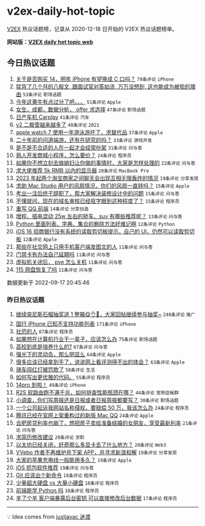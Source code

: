 # v2ex-daily-hot-topic

[V2EX](https://www.v2ex.com/) 热议话题榜，记录从 2020-12-18 日开始的 V2EX 热议话题榜单。

**网站版：[V2EX daily hot topic web](https://boojack.github.io/v2ex-daily-hot-topic-web/)**

## 今日热议话题

<!-- TODAY BEGIN -->

1. [关于是否购买 14，明年 iPhone 有望换成 C 口吗？](https://www.v2ex.com/t/880850) `79条评论` `iPhone`
1. [猛背了几个月的八股文, 跟面试官对答如流, 万万没想到, 这也能成为被拒的理由](https://www.v2ex.com/t/880727) `53条评论` `职场话题`
1. [今年这黄牛有点过分了吧，，，](https://www.v2ex.com/t/880778) `51条评论` `Apple`
1. [女生，成都，数据分析， offer 求选择](https://www.v2ex.com/t/880766) `47条评论` `职场话题`
1. [日产车机 Carplay](https://www.v2ex.com/t/880771) `41条评论` `汽车`
1. [v2 二极管越来越多了](https://www.v2ex.com/t/880802) `40条评论` `2021`
1. [apple watch 7 使用一年游泳游坏了，求替代品](https://www.v2ex.com/t/880807) `37条评论` `Apple`
1. [二十年前的问道端游，还有在研究的吗？](https://www.v2ex.com/t/880761) `33条评论` `游戏开发`
1. [是不是不合适的人在一起才会经常吵架](https://www.v2ex.com/t/880853) `31条评论` `问与答`
1. [熟人开发商城小程序，怎么要价？](https://www.v2ex.com/t/880786) `24条评论` `程序员`
1. [如果你不想立刻去做媳妇让你做的事情时，大家是怎样处理的](https://www.v2ex.com/t/880897) `22条评论` `问与答`
1. [求大佬推荐 5k RMB 以内的显示器](https://www.v2ex.com/t/880852) `20条评论` `MacBook Pro`
1. [2023 年起两个淘宝商家之间聊天会出现互相无限轰炸的情况](https://www.v2ex.com/t/880749) `19条评论` `分享发现`
1. [求助 Mac Studio 用户的风扇情况，你们的风扇一直转吗？](https://www.v2ex.com/t/880896) `15条评论` `Apple`
1. [考出一注后终于辞职了，帮大家解决装修设计中的问题](https://www.v2ex.com/t/880894) `15条评论` `问与答`
1. [不懂就问，现在的域名审核已经抠字眼到这种程度了？](https://www.v2ex.com/t/880814) `15条评论` `程序员`
1. [重写 QQ 前端](https://www.v2ex.com/t/880869) `14条评论` `分享创造`
1. [增程、插电混动 25w 左右的轿车、suv 有哪些推荐呢？](https://www.v2ex.com/t/880764) `13条评论` `问与答`
1. [Python 里面列表、字典、集合的删除方法好难记啊](https://www.v2ex.com/t/880885) `12条评论` `Python`
1. [iOS 16 招商银行没有系统的读取剪切板提示，自己的 UI，仍然可以读取剪切板](https://www.v2ex.com/t/880765) `12条评论` `Apple`
1. [那些在社交网上只用手机客户端发图文的人](https://www.v2ex.com/t/880834) `11条评论` `问与答`
1. [门禁卡有办法自己延期吗](https://www.v2ex.com/t/880833) `11条评论` `问与答`
1. [虚拟机关闭后， pve 怎么关机](https://www.v2ex.com/t/880817) `11条评论` `问与答`
1. [115 网盘恢复了吗](https://www.v2ex.com/t/880806) `11条评论` `问与答`

数据更新于 2022-09-17 20:45:46

<!-- TODAY END -->

### 昨日热议话题

<!-- YESTERDAY BEGIN -->

1. [继续突尼斯石榴抽奖送 1 整箱😋👌🧺，大家回帖继续参与抽奖~](https://www.v2ex.com/t/880463) `240条评论` `推广`
1. [国行 iPhone 已知不支持功能列表](https://www.v2ex.com/t/880430) `171条评论` `iPhone`
1. [社恐的人](https://www.v2ex.com/t/880444) `87条评论` `程序员`
1. [如果想在计算机行业干一辈子，应该怎么办](https://www.v2ex.com/t/880497) `75条评论` `职场话题`
1. [高校到底是培养什么的?](https://www.v2ex.com/t/880514) `67条评论` `问与答`
1. [强光下的灵动岛，那么明显么](https://www.v2ex.com/t/880549) `64条评论` `Apple`
1. [很多应该已经拿到手了，说说网上看评测得不出的体会？](https://www.v2ex.com/t/880437) `63条评论` `Apple`
1. [骑车闯红灯被罚款了](https://www.v2ex.com/t/880612) `58条评论` `生活`
1. [如何写出更优雅的代码。](https://www.v2ex.com/t/880453) `55条评论` `程序员`
1. [14pro 到啦！](https://www.v2ex.com/t/880421) `49条评论` `iPhone`
1. [R2S 软路由跑不满千兆，如何排查性能瓶颈在哪？](https://www.v2ex.com/t/880429) `44条评论` `宽带症候群`
1. [小调查，你们写周报还是日报或者日报周报都要写？](https://www.v2ex.com/t/880602) `30条评论` `职场话题`
1. [一个公司起诉我网站名称侵权，要赔偿 50 万，我该怎么办](https://www.v2ex.com/t/880703) `24条评论` `程序员`
1. [腾讯已经在官网上架重构过的新版 Mac QQ](https://www.v2ex.com/t/880685) `24条评论` `Apple`
1. [合肥房贷利率也崩了，想把房子卖给准备结婚的女朋友，享受最新利率](https://www.v2ex.com/t/880659) `21条评论` `问与答`
1. [求简历修改建议](https://www.v2ex.com/t/880619) `20条评论` `求职`
1. [以太坊已经关闭，好奇那么多显卡去了什么地方？](https://www.v2ex.com/t/880544) `20条评论` `Web3`
1. [VVebo 作者不再维护并下架 APP，并寻求新浪和解](https://www.v2ex.com/t/880677) `19条评论` `分享发现`
1. [大家的苹果充电线一般能用多久？](https://www.v2ex.com/t/880628) `19条评论` `Apple`
1. [iOS 抓包软件推荐](https://www.v2ex.com/t/880527) `19条评论` `问与答`
1. [Git 应该出个新命令](https://www.v2ex.com/t/880631) `18条评论` `程序员`
1. [少量超大硬盘 vs 大量小硬盘](https://www.v2ex.com/t/880546) `18条评论` `程序员`
1. [前端能学 Python 吗](https://www.v2ex.com/t/880490) `18条评论` `程序员`
1. [羊了个羊 客户端暴露后台密钥 可以直接修改后台数据](https://www.v2ex.com/t/880541) `17条评论` `程序员`

<!-- YESTERDAY END -->

---

💡 Idea comes from [justjavac 迷渡](https://github.com/justjavac/)
